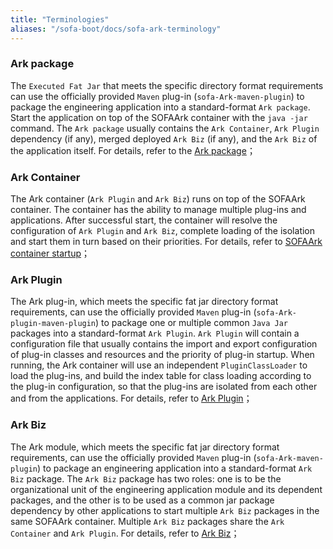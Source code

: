 ```yaml
---
title: "Terminologies"
aliases: "/sofa-boot/docs/sofa-ark-terminology"
---
```


### Ark package

The `Executed Fat Jar` that meets the specific directory format requirements can use the officially provided `Maven` plug-in (`sofa-Ark-maven-plugin`) to package the engineering application into a standard-format `Ark package`. Start the application on top of the SOFAArk container with the `java -jar` command. The `Ark package` usually contains the `Ark Container`, `Ark Plugin` dependency (if any), merged deployed `Ark Biz` (if any), and the `Ark Biz` of the application itself. For details, refer to the [Ark package](../sofa-ark-ark-jar)；

### Ark Container

The Ark container (`Ark Plugin` and `Ark Biz`) runs on top of the SOFAArk container. The container has the ability to manage multiple plug-ins and applications. After successful start, the container will resolve the configuration of `Ark Plugin` and `Ark Biz`, complete loading of the isolation and start them in turn based on their priorities. For details, refer to [SOFAArk container startup](../sofa-ark-startup)；

### Ark Plugin

The Ark plug-in, which meets the specific fat jar directory format requirements, can use the officially provided `Maven` plug-in (`sofa-Ark-plugin-maven-plugin`) to package one or multiple common `Java Jar` packages into a standard-format `Ark Plugin`. `Ark Plugin` will contain a configuration file that usually contains the import and export configuration of plug-in classes and resources and the priority of plug-in startup. When running, the Ark container will use an independent `PluginClassLoader` to load the plug-ins, and build the index table for class loading according to the plug-in configuration, so that the plug-ins are isolated from each other and from the applications. For details, refer to [Ark Plugin](../sofa-ark-ark-plugin)；

### Ark Biz

The Ark module, which meets the specific fat jar directory format requirements, can use the officially provided `Maven` plug-in (`sofa-Ark-maven-plugin`) to package an engineering application into a standard-format `Ark Biz` package. The `Ark Biz` package has two roles: one is to be the organizational unit of the engineering application module and its dependent packages, and the other is to be used as a common jar package dependency by other applications to start multiple `Ark Biz` packages in the same SOFAArk container. Multiple `Ark Biz` packages share the `Ark Container` and `Ark Plugin`. For details, refer to [Ark Biz](../sofa-ark-ark-biz)；
